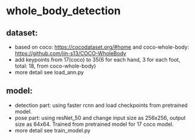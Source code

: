 # whole_body_detection

## dataset:
- based on coco: https://cocodataset.org/#home and coco-whole-body: https://github.com/jin-s13/COCO-WholeBody
- add keypoints from 17(coco) to 35(6 for each hand, 3 for each foot, total: 18, from coco-whole-body)
- more detail see load_ann.py

## model:
- detection part: using faster rcnn and load checkpoints from pretrained model.
- pose part: using resNet_50 and change input size as 256x256, output size as 64x64. Trained from pretrained model for 17 coco model.
- more detail see train_model.py
